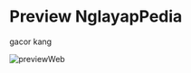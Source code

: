 <h1>Preview NglayapPedia</h1>

<p>gacor kang</p>

![previewWeb](https://github.com/dipndipp/nglayapPedia/assets/137590206/7f1f589a-873b-4613-b9b1-2a4645687bcd)
